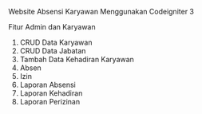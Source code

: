 Website Absensi Karyawan Menggunakan Codeigniter 3

Fitur Admin dan Karyawan
1. CRUD Data Karyawan
2. CRUD Data Jabatan
3. Tambah Data Kehadiran Karyawan
4. Absen
5. Izin
6. Laporan Absensi
7. Laporan Kehadiran
8. Laporan Perizinan

